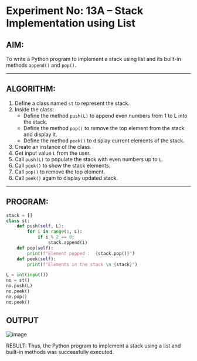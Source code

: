 # Experiment No: 13A – Stack Implementation using List

## AIM:
To write a Python program to implement a stack using list and its built-in methods `append()` and `pop()`.

---

## ALGORITHM:
1. Define a class named `st` to represent the stack.
2. Inside the class:
   - Define the method `push(L)` to append even numbers from 1 to L into the stack.
   - Define the method `pop()` to remove the top element from the stack and display it.
   - Define the method `peek()` to display current elements of the stack.
3. Create an instance of the class.
4. Get input value `L` from the user.
5. Call `push(L)` to populate the stack with even numbers up to `L`.
6. Call `peek()` to show the stack elements.
7. Call `pop()` to remove the top element.
8. Call `peek()` again to display updated stack.

---

## PROGRAM:
```python
stack = []
class st:
    def push(self, L):
        for i in range(1, L):
            if i % 2 == 0:
                stack.append(i)
    def pop(self):
        print(f"Element popped :  {stack.pop()}")
    def peek(self):
        print(f"Elements in the stack \n {stack}")

L = int(input())
no = st()
no.push(L)
no.peek()
no.pop()
no.peek()
```

## OUTPUT
![image](https://github.com/user-attachments/assets/058cc6dd-919e-4964-ba40-185dc8c9aa61)

RESULT:
Thus, the Python program to implement a stack using a list and built-in methods was successfully executed.
